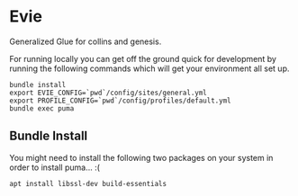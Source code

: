 Evie
====

Generalized Glue for collins and genesis.

For running locally you can get off the ground quick for
development by running the following commands which will
get your environment all set up.

```
bundle install
export EVIE_CONFIG=`pwd`/config/sites/general.yml
export PROFILE_CONFIG=`pwd`/config/profiles/default.yml
bundle exec puma
```

## Bundle Install

You might need to install the following two packages on your system
in order to install puma... :(

```
apt install libssl-dev build-essentials
```
